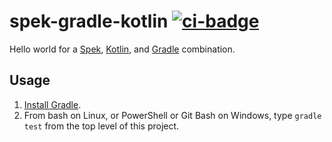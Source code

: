 # spek-gradle-kotlin [![ci-badge]][ci-travis]

Hello world for a [Spek], [Kotlin], and [Gradle] combination.

## Usage
1. [Install Gradle].
2. From bash on Linux, or PowerShell or Git Bash on Windows, type `gradle test` from the top level of this project.

[ci-badge]: https://travis-ci.org/dksmiffs/spek-gradle-kotlin.svg "Travis CI build status"
[ci-travis]: https://travis-ci.org/dksmiffs/spek-gradle-kotlin
[Spek]: http://spekframework.org/
[Kotlin]: https://kotlinlang.org/
[Gradle]: https://gradle.org/
[Install Gradle]: https://docs.gradle.org/current/userguide/installation.html
